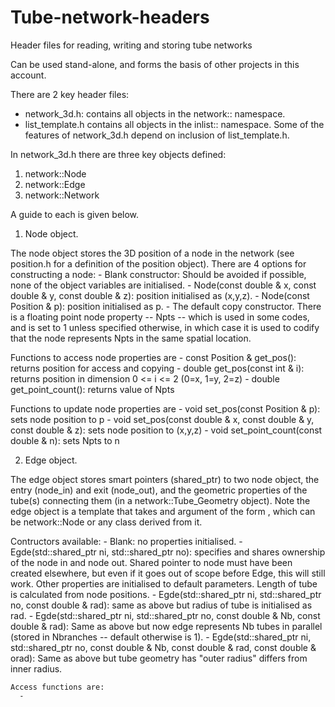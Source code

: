 # Tube-network-headers
Header files for reading, writing and storing tube networks

Can be used stand-alone, and forms the basis of other projects in this account.

There are 2 key header files:
  - network_3d.h: contains all objects in the network:: namespace.
  - list_template.h contains all objects in the inlist:: namespace.
Some of the features of network_3d.h depend on inclusion of list_template.h. 

In network_3d.h there are three key objects defined:
  1. network::Node
  2. network::Edge
  3. network::Network
  
A guide to each is given below.

1. Node object.

  The node object stores the 3D position of a node in the network (see position.h for a definition of the position object). There are 4 options for constructing a node:
    - Blank constructor: Should be avoided if possible, none of the object variables are initialised.
    - Node(const double & x, const double & y, const double & z): position initialised as (x,y,z).
    - Node(const Position & p): position initialised as p.
    - The default copy constructor.
  There is a floating point node property -- Npts -- which is used in some codes, and is set to 1 unless specified otherwise, in which case it is used to codify that the node represents Npts in the same spatial location.

  Functions to access node properties are
    - const Position & get_pos(): returns position for access and copying
    - double get_pos(const int & i): returns position in dimension 0 <= i <= 2 (0=x, 1=y, 2=z)
    - double get_point_count(): returns value of Npts
 
  Functions to update node properties are
    - void set_pos(const Position & p): sets node position to p
    - void set_pos(const double & x, const double & y, const double & z): sets node position to (x,y,z)
    - void set_point_count(const double & n): sets Npts to n
 
2. Edge object.

  The edge object stores smart pointers (shared_ptr) to two node object, the entry (node_in) and exit (node_out), and the geometric properties of the tube(s) connecting them (in a network::Tube_Geometry object). Note the edge object is a template that takes and argument of the form <NodeType>, which can be network::Node or any class derived from it.
  
  Contructors available:
    - Blank: no properties initialised.
    - Egde(std::shared_ptr<NodeType> ni, std::shared_ptr<NodeType> no): specifies and shares ownership of the node in and node out. Shared pointer to node must have been created elsewhere, but even if it goes out of scope before Edge, this will still work. Other properties are initialised to default parameters. Length of tube is calculated from node positions.
    - Egde(std::shared_ptr<NodeType> ni, std::shared_ptr<NodeType> no, const double & rad): same as above but radius of tube is initialised as rad.
    - Egde(std::shared_ptr<NodeType> ni, std::shared_ptr<NodeType> no, const double & Nb, const double & rad): Same as above but now edge represents Nb tubes in parallel (stored in Nbranches -- default otherwise is 1).
    - Egde(std::shared_ptr<NodeType> ni, std::shared_ptr<NodeType> no, const double & Nb, const double & rad, const double & orad): Same as above but tube geometry has "outer radius" differs from inner radius.
    
    Access functions are:
      - 


